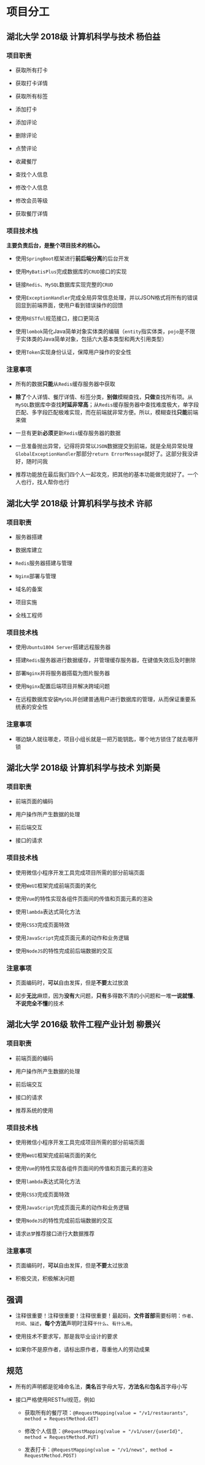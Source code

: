 # 项目分工

## 湖北大学 2018级 计算机科学与技术 杨伯益

### 项目职责

+ 获取所有打卡

+ 获取打卡详情

+ 获取所有标签

+ 添加打卡

+ 添加评论

+ 删除评论

+ 点赞评论

+ 收藏餐厅

+ 查找个人信息

+ 修改个人信息

+ 修改会员等级

+ 获取餐厅详情

### 项目技术栈

**主要负责后台，是整个项目技术的核心。**

+ 使用`SpringBoot`框架进行**前后端分离**的后台开发

+ 使用`MyBatisPlus`完成数据库的`CRUD`接口的实现

+ 链接`Redis`、`MySQL`数据库实现完整的`CRUD`

+ 使用`ExceptionHandler`完成全局异常信息处理，并以JSON格式将所有的错误回显到前端界面，使用户看到错误操作的回馈

+ 使用`RESTful`规范接口，接口更简洁

+ 使用`lombok`简化Java简单对象实体类的编辑（`entity`指实体类，`pojo`是不限于实体类的Java简单对象，包括六大基本类型和两大引用类型）

+ 使用`Token`实现身份认证，保障用户操作的安全性

### 注意事项

+ 所有的数据**只能**从`Redis`缓存服务器中获取

+ **除了**个人详情、餐厅详情、标签分类，**别做**模糊查找，**只做**查找所有项。从`MySQL`数据库中查找**时延非常高**；从`Redis`缓存服务器中查找难度极大，单字段匹配、多字段匹配极难实现，而在前端就非常方便。所以，模糊查找**只能**前端来做

+ 一旦有更新**必须**更新`Redis`缓存服务器的数据

+ 一旦准备抛出异常，记得将异常以`JSON`数据提交到前端，就是全局异常处理`GlobalExceptionHandler`那部分`return ErrorMessage`就好了。这部分我没讲好，随时问我

+ 推荐功能放在最后我们四个人一起攻克，把其他的基本功能做完就好了。一个人也行，找人帮你也行

## 湖北大学 2018级 计算机科学与技术 许祁

### 项目职责

+ 服务器搭建

+ 数据库建立

+ `Redis`服务器搭建与管理

+ `Nginx`部署与管理

+ 域名的备案

+ 项目实施

+ 全栈工程师

### 项目技术栈

+ 使用`Ubuntu1804 Server`搭建远程服务器

+ 搭建`Redis`服务器进行数据缓存，并管理缓存服务器，在键值失效后及时删除

+ 部署`Nginx`并将服务器搭载为图片服务器

+ 使用`Nginx`配置后端项目并解决跨域问题

+ 在远程数据库安装`MySQL`并创建普通用户进行数据库的管理，从而保证重要系统表的安全性

### 注意事项

+ 哪边缺人就往哪走，项目小组长就是一把万能钥匙，哪个地方锁住了就去哪开锁

## 湖北大学 2018级 计算机科学与技术 刘斯昊

### 项目职责

+ 前端页面的编码

+ 用户操作所产生数据的处理

+ 前后端交互

+ 接口的请求

### 项目技术栈

+ 使用微信小程序开发工具完成项目所需的部分前端页面

+ 使用`WeUI`框架完成前端页面的美化

+ 使用`Vue`的特性实现各组件页面间的传值和页面元素的渲染

+ 使用`lambda`表达式简化方法

+ 使用`CSS3`完成页面特效

+ 使用`JavaScript`完成页面元素的动作和业务逻辑

+ 使用`NodeJS`的特性完成前后端数据的交互

### 注意事项

+ 页面编码时，**可以**自由发挥，但是**不要**太过放浪

+ 起步**无比**麻烦，因为**没有**大问题，**只有**多得数不清的小问题和一堆**一说就懂**、**不说完全不懂**的技术

## 湖北大学 2016级 软件工程产业计划 柳景兴

### 项目职责

+ 前端页面的编码

+ 用户操作所产生数据的处理

+ 前后端交互

+ 接口的请求

+ 推荐系统的使用

### 项目技术栈

+ 使用微信小程序开发工具完成项目所需的部分前端页面

+ 使用`WeUI`框架完成前端页面的美化

+ 使用`Vue`的特性实现各组件页面间的传值和页面元素的渲染

+ 使用`lambda`表达式简化方法

+ 使用`CSS3`完成页面特效

+ 使用`JavaScript`完成页面元素的动作和业务逻辑

+ 使用`NodeJS`的特性完成前后端数据的交互

+ 请求`达梦`推荐接口进行大数据推荐

### 注意事项

+ 页面编码时，**可以**自由发挥，但是**不要**太过放浪

+ 积极交流，积极解决问题

## 强调

+ 注释很重要！注释很重要！注释很重要！最起码，**文件首部**需要标明：`作者`、`时间`、`描述`，**每个方法**声明时注释`干什么`、`有什么用`。

+ 使用技术不要求写，那是我毕业设计的要求

+ 如果你不是原作者，请标出原作者，尊重他人的劳动成果

## 规范

+ 所有的声明都是驼峰命名法，**类名**首字母大写，**方法名**和**包名**首字母小写

+ 接口严格使用RESTful规范，例如

  + 获取所有的餐厅项：`@RequestMapping(value = "/v1/restaurants", method = RequestMethod.GET)`

  + 修改个人信息：`@RequestMapping(value = "/v1/user/{userId}", method = RequestMethod.PUT)`

  + 发表打卡：`@RequestMapping(value = "/v1/news", method = RequestMethod.POST)`